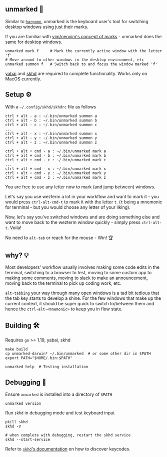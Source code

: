 **unmarked 🎯**
---

Similar to [`harpoon`](https://github.com/ThePrimeagen/harpoon/tree/harpoon2), unmarked
is the keyboard user's tool for switching desktop windows using just their
marks.

If you are familiar with [vim/neovim's concept of marks](https://vim.fandom.com/wiki/Using_marks#Setting_marks) - unmarked does
the same for desktop windows.

```shell
unmarked mark f     # Mark the currently active window with the letter 'f'
# Move around to other windows in the desktop environment, etc
unmarked summon f   # Switch back to and focus the window marked 'f'
```

[yabai](https://github.com/koekeishiya/yabai) and [skhd](https://github.com/koekeishiya/skhd) are required to complete functionality. Works only on MacOS currently.

**Setup ⚙️**
---

With a `~/.config/skhd/skhdrc` file as follows

```skhd
ctrl + alt - a : ~/.bin/unmarked summon a
ctrl + alt - b : ~/.bin/unmarked summon b
ctrl + alt - c : ~/.bin/unmarked summon c
...
ctrl + alt - x : ~/.bin/unmarked summon x
ctrl + alt - y : ~/.bin/unmarked summon y
ctrl + alt - z : ~/.bin/unmarked summon z

ctrl + alt + cmd - a : ~/.bin/unmarked mark a
ctrl + alt + cmd - b : ~/.bin/unmarked mark b
ctrl + alt + cmd - c : ~/.bin/unmarked mark c
...
ctrl + alt + cmd - x : ~/.bin/unmarked mark x
ctrl + alt + cmd - y : ~/.bin/unmarked mark y
ctrl + alt + cmd - z : ~/.bin/unmarked mark z
```
You are free to use any letter now to mark (and jump between) windows.

Let's say you use wezterm a lot in your workflow and want to mark it - you
would press `ctrl-alt-cmd-t` to mark it with the letter `t`. (`t` being
a mnemonic for terminal - but you would choose any letter of your liking).

Now, let's say you've switched windows and are doing something else and want
to move back to the wezterm window quickly - simply press `ctrl-alt-t`. Voila!

No need to `alt-tab` or reach for the mouse - Win! 🏆

**why? 💡**
---

Most developers' workflow usually involves making some code edits in the
terminal, switching to a browser to test, moving to some custom app to making
some comments, moving to slack to make an announcement, moving back to the
terminal to pick up coding work, etc.

`alt-tabbing` your way through many open windows is a tad bit tedious that the
tab key starts to develop a shine. For the few windows that make up the
current context, it should be super quick to switch to/between them and hence
the `ctrl-alt-<mnemonic>` to keep you in flow state.

**Building 🛠️**
---

Requires `go` >= 1.19, yabai, skhd

```shell
make build
cp unmarked-darwin* ~/.bin/unmarked  # or some other dir in $PATH
export PATH="$HOME/.bin:$PATH"

unmarked help  # Testing installation
```
**Debugging 🐞**
---

Ensure `unmarked` is installed into a directory of `$PATH
`
```shell
unmarked version
```

Run `skhd` in debugging mode and test keyboard input

```shell
pkill skhd
skhd -V

# when complete with debugging, restart the skhd service
skhd --start-service
```

Refer to [`skhd`'s documentation](https://github.com/koekeishiya/skhd/issues/1) on how to discover keycodes.

